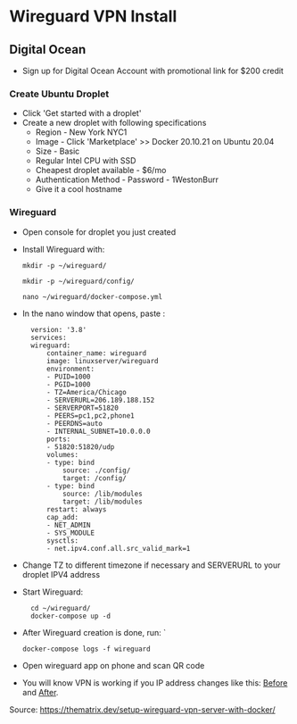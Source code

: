 # Wireguard VPN Install
## Digital Ocean
 - Sign up for Digital Ocean Account with promotional link for $200 credit
 ### Create Ubuntu Droplet
 - Click 'Get started with a droplet'
 - Create a new droplet with following specifications
    - Region - New York NYC1
    - Image - Click 'Marketplace' >> Docker 20.10.21 on Ubuntu 20.04
    - Size - Basic
    - Regular Intel CPU with SSD
    - Cheapest droplet available - $6/mo
    - Authentication Method - Password - 1WestonBurr
    - Give it a cool hostname

### Wireguard
- Open console for droplet you just created 
- Install Wireguard with:

     `mkdir -p ~/wireguard/`
      
    `mkdir -p ~/wireguard/config/`
      
    `nano ~/wireguard/docker-compose.yml`
- In the nano window that opens, paste :
    
        version: '3.8'
        services:
        wireguard:
            container_name: wireguard
            image: linuxserver/wireguard
            environment:
            - PUID=1000
            - PGID=1000
            - TZ=America/Chicago
            - SERVERURL=206.189.188.152
            - SERVERPORT=51820
            - PEERS=pc1,pc2,phone1
            - PEERDNS=auto
            - INTERNAL_SUBNET=10.0.0.0
            ports:
            - 51820:51820/udp
            volumes:
            - type: bind
                source: ./config/
                target: /config/
            - type: bind
                source: /lib/modules
                target: /lib/modules
            restart: always
            cap_add:
            - NET_ADMIN
            - SYS_MODULE
            sysctls:
            - net.ipv4.conf.all.src_valid_mark=1

- Change TZ to different timezone if necessary and SERVERURL to your droplet IPV4 address

- Start Wireguard: 
   
        cd ~/wireguard/
        docker-compose up -d

- After Wireguard creation is done, run: `
    
      docker-compose logs -f wireguard

- Open wireguard app on phone and scan QR code
- You will know VPN is working if you IP address changes like this: [Before](before.PNG) and [After](afterWireguard.PNG).

 Source: https://thematrix.dev/setup-wireguard-vpn-server-with-docker/
